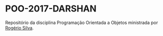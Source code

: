 # POO-2017-DARSHAN

Repositório da disciplina Programação Orientada a Objetos ministrada por [Rogério Silva](https://github.com/rogerio410).




